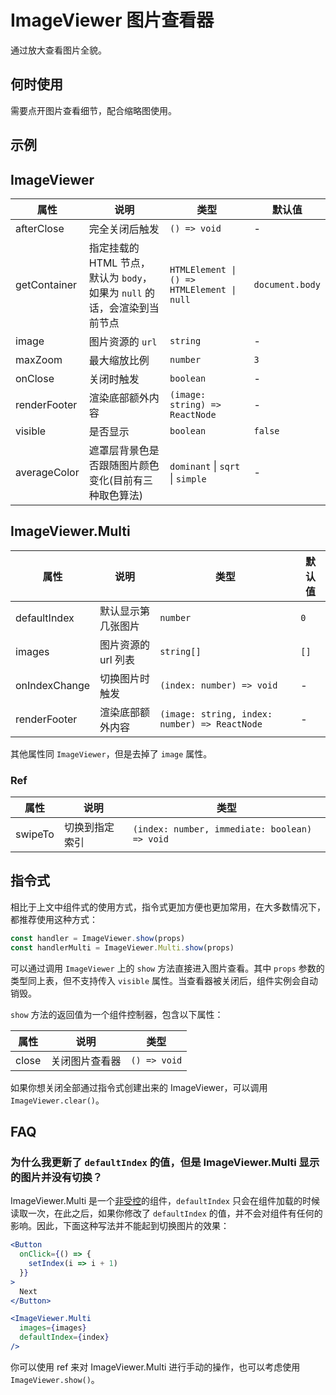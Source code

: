 # ImageViewer 图片查看器

通过放大查看图片全貌。

## 何时使用

需要点开图片查看细节，配合缩略图使用。

## 示例

<code src="./demos/demo1.tsx"></code>

## ImageViewer

| 属性         | 说明                                                                      | 类型                                       | 默认值          |
| ------------ | ------------------------------------------------------------------------- | ------------------------------------------ | --------------- |
| afterClose   | 完全关闭后触发                                                            | `() => void`                               | -               |
| getContainer | 指定挂载的 HTML 节点，默认为 `body`，如果为 `null` 的话，会渲染到当前节点 | `HTMLElement \| () => HTMLElement \| null` | `document.body` |
| image        | 图片资源的 `url`                                                          | `string`                                   | -               |
| maxZoom      | 最大缩放比例                                                              | `number`                                   | `3`             |
| onClose      | 关闭时触发                                                                | `boolean`                                  | -               |
| renderFooter | 渲染底部额外内容                                                          | `(image: string) => ReactNode`             | -               |
| visible      | 是否显示                                                                  | `boolean`                                  | `false`         |
| averageColor | 遮罩层背景色是否跟随图片颜色变化(目前有三种取色算法)                      | `dominant` \| `sqrt` \| `simple`           | -               |

## ImageViewer.Multi

| 属性          | 说明                | 类型                                          | 默认值 |
| ------------- | ------------------- | --------------------------------------------- | ------ |
| defaultIndex  | 默认显示第几张图片  | `number`                                      | `0`    |
| images        | 图片资源的 url 列表 | `string[]`                                    | `[]`   |
| onIndexChange | 切换图片时触发      | `(index: number) => void`                     | -      |
| renderFooter  | 渲染底部额外内容    | `(image: string, index: number) => ReactNode` | -      |

其他属性同 `ImageViewer`，但是去掉了 `image` 属性。

### Ref

| 属性    | 说明           | 类型                                          |
| ------- | -------------- | --------------------------------------------- |
| swipeTo | 切换到指定索引 | `(index: number, immediate: boolean) => void` |

## 指令式

相比于上文中组件式的使用方式，指令式更加方便也更加常用，在大多数情况下，都推荐使用这种方式：

```ts | pure
const handler = ImageViewer.show(props)
const handlerMulti = ImageViewer.Multi.show(props)
```

可以通过调用 `ImageViewer` 上的 `show` 方法直接进入图片查看。其中 `props` 参数的类型同上表，但不支持传入 `visible` 属性。当查看器被关闭后，组件实例会自动销毁。

`show` 方法的返回值为一个组件控制器，包含以下属性：

| 属性  | 说明           | 类型         |
| ----- | -------------- | ------------ |
| close | 关闭图片查看器 | `() => void` |

如果你想关闭全部通过指令式创建出来的 ImageViewer，可以调用 `ImageViewer.clear()`。

## FAQ

### 为什么我更新了 `defaultIndex` 的值，但是 ImageViewer.Multi 显示的图片并没有切换？

ImageViewer.Multi 是一个[非受控](https://reactjs.org/docs/glossary.html#controlled-vs-uncontrolled-components)的组件，`defaultIndex` 只会在组件加载的时候读取一次，在此之后，如果你修改了 `defaultIndex` 的值，并不会对组件有任何的影响。因此，下面这种写法并不能起到切换图片的效果：

```jsx
<Button
  onClick={() => {
    setIndex(i => i + 1)
  }}
>
  Next
</Button>

<ImageViewer.Multi
  images={images}
  defaultIndex={index}
/>
```

你可以使用 ref 来对 ImageViewer.Multi 进行手动的操作，也可以考虑使用 `ImageViewer.show()`。
